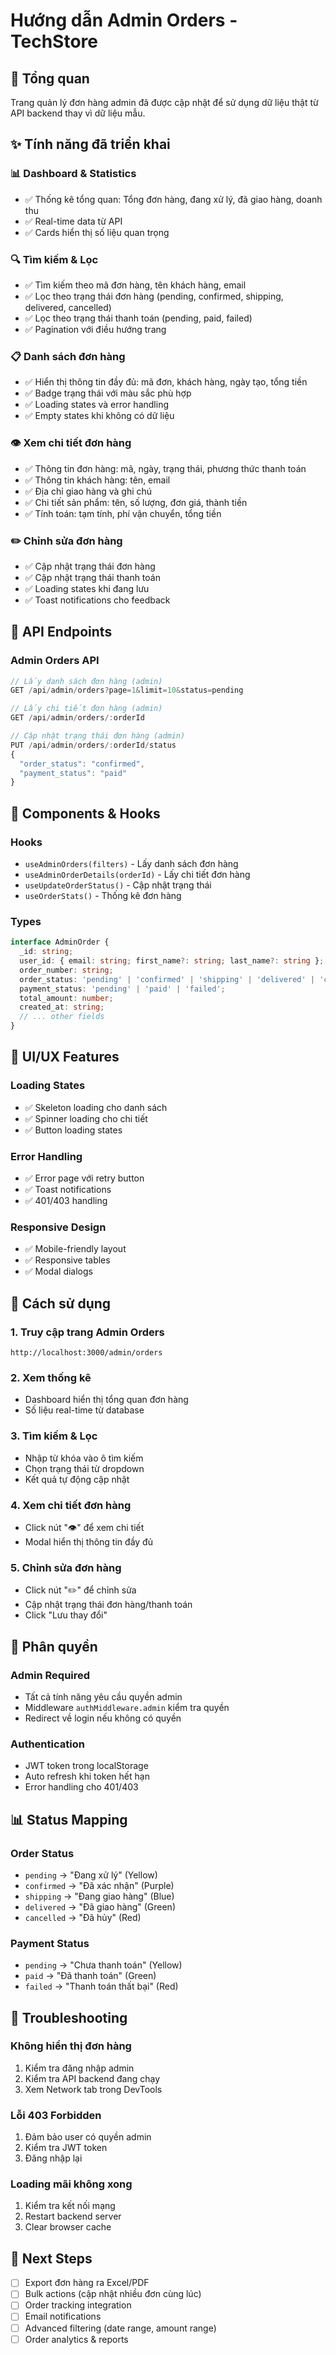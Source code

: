 # Hướng dẫn Admin Orders - TechStore

## 🎯 Tổng quan

Trang quản lý đơn hàng admin đã được cập nhật để sử dụng dữ liệu thật từ API backend thay vì dữ liệu mẫu.

## ✨ Tính năng đã triển khai

### 📊 **Dashboard & Statistics**
- ✅ Thống kê tổng quan: Tổng đơn hàng, đang xử lý, đã giao hàng, doanh thu
- ✅ Real-time data từ API
- ✅ Cards hiển thị số liệu quan trọng

### 🔍 **Tìm kiếm & Lọc**
- ✅ Tìm kiếm theo mã đơn hàng, tên khách hàng, email
- ✅ Lọc theo trạng thái đơn hàng (pending, confirmed, shipping, delivered, cancelled)
- ✅ Lọc theo trạng thái thanh toán (pending, paid, failed)
- ✅ Pagination với điều hướng trang

### 📋 **Danh sách đơn hàng**
- ✅ Hiển thị thông tin đầy đủ: mã đơn, khách hàng, ngày tạo, tổng tiền
- ✅ Badge trạng thái với màu sắc phù hợp
- ✅ Loading states và error handling
- ✅ Empty states khi không có dữ liệu

### 👁️ **Xem chi tiết đơn hàng**
- ✅ Thông tin đơn hàng: mã, ngày, trạng thái, phương thức thanh toán
- ✅ Thông tin khách hàng: tên, email
- ✅ Địa chỉ giao hàng và ghi chú
- ✅ Chi tiết sản phẩm: tên, số lượng, đơn giá, thành tiền
- ✅ Tính toán: tạm tính, phí vận chuyển, tổng tiền

### ✏️ **Chỉnh sửa đơn hàng**
- ✅ Cập nhật trạng thái đơn hàng
- ✅ Cập nhật trạng thái thanh toán
- ✅ Loading states khi đang lưu
- ✅ Toast notifications cho feedback

## 🔧 API Endpoints

### Admin Orders API
```typescript
// Lấy danh sách đơn hàng (admin)
GET /api/admin/orders?page=1&limit=10&status=pending

// Lấy chi tiết đơn hàng (admin)
GET /api/admin/orders/:orderId

// Cập nhật trạng thái đơn hàng (admin)
PUT /api/admin/orders/:orderId/status
{
  "order_status": "confirmed",
  "payment_status": "paid"
}
```

## 📱 Components & Hooks

### Hooks
- `useAdminOrders(filters)` - Lấy danh sách đơn hàng
- `useAdminOrderDetails(orderId)` - Lấy chi tiết đơn hàng
- `useUpdateOrderStatus()` - Cập nhật trạng thái
- `useOrderStats()` - Thống kê đơn hàng

### Types
```typescript
interface AdminOrder {
  _id: string;
  user_id: { email: string; first_name?: string; last_name?: string };
  order_number: string;
  order_status: 'pending' | 'confirmed' | 'shipping' | 'delivered' | 'cancelled';
  payment_status: 'pending' | 'paid' | 'failed';
  total_amount: number;
  created_at: string;
  // ... other fields
}
```

## 🎨 UI/UX Features

### Loading States
- ✅ Skeleton loading cho danh sách
- ✅ Spinner loading cho chi tiết
- ✅ Button loading states

### Error Handling
- ✅ Error page với retry button
- ✅ Toast notifications
- ✅ 401/403 handling

### Responsive Design
- ✅ Mobile-friendly layout
- ✅ Responsive tables
- ✅ Modal dialogs

## 🚀 Cách sử dụng

### 1. Truy cập trang Admin Orders
```
http://localhost:3000/admin/orders
```

### 2. Xem thống kê
- Dashboard hiển thị tổng quan đơn hàng
- Số liệu real-time từ database

### 3. Tìm kiếm & Lọc
- Nhập từ khóa vào ô tìm kiếm
- Chọn trạng thái từ dropdown
- Kết quả tự động cập nhật

### 4. Xem chi tiết đơn hàng
- Click nút "👁️" để xem chi tiết
- Modal hiển thị thông tin đầy đủ

### 5. Chỉnh sửa đơn hàng
- Click nút "✏️" để chỉnh sửa
- Cập nhật trạng thái đơn hàng/thanh toán
- Click "Lưu thay đổi"

## 🔐 Phân quyền

### Admin Required
- Tất cả tính năng yêu cầu quyền admin
- Middleware `authMiddleware.admin` kiểm tra quyền
- Redirect về login nếu không có quyền

### Authentication
- JWT token trong localStorage
- Auto refresh khi token hết hạn
- Error handling cho 401/403

## 📊 Status Mapping

### Order Status
- `pending` → "Đang xử lý" (Yellow)
- `confirmed` → "Đã xác nhận" (Purple)
- `shipping` → "Đang giao hàng" (Blue)
- `delivered` → "Đã giao hàng" (Green)
- `cancelled` → "Đã hủy" (Red)

### Payment Status
- `pending` → "Chưa thanh toán" (Yellow)
- `paid` → "Đã thanh toán" (Green)
- `failed` → "Thanh toán thất bại" (Red)

## 🐛 Troubleshooting

### Không hiển thị đơn hàng
1. Kiểm tra đăng nhập admin
2. Kiểm tra API backend đang chạy
3. Xem Network tab trong DevTools

### Lỗi 403 Forbidden
1. Đảm bảo user có quyền admin
2. Kiểm tra JWT token
3. Đăng nhập lại

### Loading mãi không xong
1. Kiểm tra kết nối mạng
2. Restart backend server
3. Clear browser cache

## 🔄 Next Steps

- [ ] Export đơn hàng ra Excel/PDF
- [ ] Bulk actions (cập nhật nhiều đơn cùng lúc)
- [ ] Order tracking integration
- [ ] Email notifications
- [ ] Advanced filtering (date range, amount range)
- [ ] Order analytics & reports
